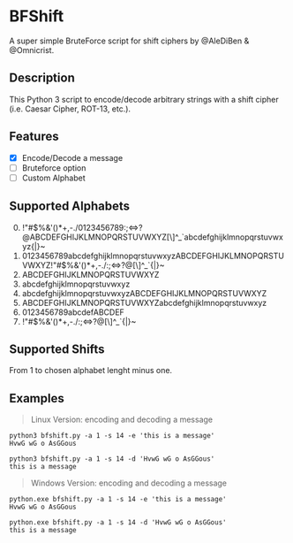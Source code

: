 # BFShift
A super simple BruteForce script for shift ciphers by @AleDiBen & @Omnicrist.

## Description
This Python 3 script to encode/decode arbitrary strings with a shift cipher (i.e. Caesar Cipher, ROT-13, etc.).

## Features
- [x] Encode/Decode a message
- [ ] Bruteforce option
- [ ] Custom Alphabet

## Supported Alphabets
0. !"#$%&'()*+,-./0123456789:;<=>?@ABCDEFGHIJKLMNOPQRSTUVWXYZ[\\]^_`abcdefghijklmnopqrstuvwxyz{|}~
1. 0123456789abcdefghijklmnopqrstuvwxyzABCDEFGHIJKLMNOPQRSTUVWXYZ!"#$%&'()*+,-./:;<=>?@[\\]^_`{|}~
2. ABCDEFGHIJKLMNOPQRSTUVWXYZ
3. abcdefghijklmnopqrstuvwxyz
4. abcdefghijklmnopqrstuvwxyzABCDEFGHIJKLMNOPQRSTUVWXYZ
5. ABCDEFGHIJKLMNOPQRSTUVWXYZabcdefghijklmnopqrstuvwxyz
6. 0123456789abcdefABCDEF
7. !"#$%&'()*+,-./:;<=>?@[\\]^_`{|}~

## Supported Shifts
From 1 to chosen alphabet lenght minus one.

## Examples
> Linux Version: encoding and decoding a message
```
python3 bfshift.py -a 1 -s 14 -e 'this is a message'
HvwG wG o AsGGous

python3 bfshift.py -a 1 -s 14 -d 'HvwG wG o AsGGous'
this is a message
```

> Windows Version: encoding and decoding a message
```
python.exe bfshift.py -a 1 -s 14 -e 'this is a message'
HvwG wG o AsGGous

python.exe bfshift.py -a 1 -s 14 -d 'HvwG wG o AsGGous'
this is a message
```
